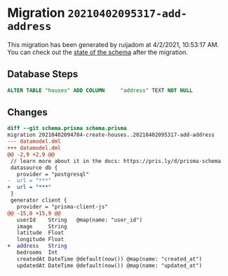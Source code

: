 # Migration `20210402095317-add-address`

This migration has been generated by ruijadom at 4/2/2021, 10:53:17 AM.
You can check out the [state of the schema](./schema.prisma) after the migration.

## Database Steps

```sql
ALTER TABLE "houses" ADD COLUMN     "address" TEXT NOT NULL
```

## Changes

```diff
diff --git schema.prisma schema.prisma
migration 20210402094704-create-houses..20210402095317-add-address
--- datamodel.dml
+++ datamodel.dml
@@ -2,9 +2,9 @@
 // learn more about it in the docs: https://pris.ly/d/prisma-schema
 datasource db {
   provider = "postgresql"
-  url = "***"
+  url = "***"
 }
 generator client {
   provider = "prisma-client-js"
@@ -15,8 +15,9 @@
   userId    String   @map(name: "user_id")
   image     String
   latitude  Float
   longitude Float
+  address   String
   bedrooms  Int
   createdAt DateTime @default(now()) @map(name: "created_at")
   updatedAt DateTime @default(now()) @map(name: "updated_at")
```


